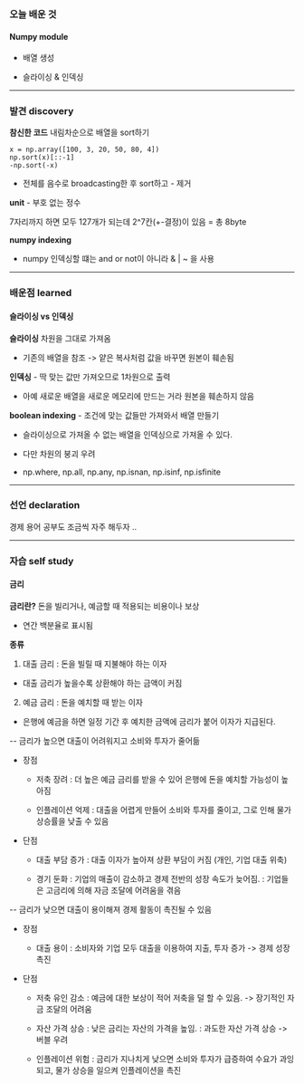 ### 오늘 배운 것

#### Numpy module

- 배열 생성

- 슬라이싱 & 인덱싱


***


### 발견 discovery

**참신한 코드**
내림차순으로 배열을 sort하기

    x = np.array([100, 3, 20, 50, 80, 4])
    np.sort(x)[::-1]
    -np.sort(-x)

- 전체를 음수로 broadcasting한 후 sort하고 - 제거


**unit**  - 부호 없는 정수

7자리까지 하면 모두 127개가 되는데 2^7칸(+-결정)이 있음 = 총 8byte

**numpy indexing**

- numpy 인덱싱할 떄는 and or not이 아니라 & | ~ 을 사용


***


### 배운점 learned

#### 슬라이싱 vs 인덱싱

**슬라이싱**  차원을 그대로 가져옴

- 기존의 배열을 참조 -> 얕은 복사처럼 값을 바꾸면 원본이 훼손됨


**인덱싱**  - 딱 맞는 값만 가져오므로 1차원으로 출력

- 아예 새로운 배열을 새로운 메모리에 만드는 거라 원본을 훼손하지 않음


**boolean indexing**  - 조건에 맞는 값들만 가져와서 배열 만들기

- 슬라이싱으로 가져올 수 없는 배열을 인덱싱으로 가져올 수 있다.

- 다만 차원의 붕괴 우려

- np.where, np.all, np.any, np.isnan, np.isinf, np.isfinite


***

### 선언 declaration

경제 용어 공부도 조금씩 자주 해두자 ..


***

### 자습 self study

#### 금리

**금리란?** 돈을 빌리거나, 예금할 때 적용되는 비용이나 보상

- 연간 백분율로 표시됨

**종류**

1) 대출 금리 : 돈을 빌릴 때 지불해야 하는 이자

  - 대출 금리가 높을수록 상환해야 하는 금액이 커짐


2) 예금 금리 : 돈을 예치할 때 받는 이자

  - 은행에 예금을 하면 일정 기간 후 예치한 금액에 금리가 붙어 이자가 지급된다.


-- 금리가 높으면 대출이 어려워지고 소비와 투자가 줄어듦

  - 장점

      - 저축 장려 : 더 높은 예금 금리를 받을 수 있어 은행에 돈을 예치할 가능성이 높아짐

      - 인플레이션 억제 : 대출을 어렵게 만들어 소비와 투자를 줄이고, 그로 인해 물가 상승률을 낮출 수 있음
    

  - 단점

      - 대출 부담 증가 : 대출 이자가 높아져 상환 부담이 커짐 (개인, 기업 대출 위축)

      - 경기 둔화 : 기업의 매출이 감소하고 경제 전반의 성장 속도가 늦어짐. 
                  : 기업들은 고금리에 의해 자금 조달에 어려움을 겪음

-- 금리가 낮으면 대출이 용이해져 경제 활동이 촉진될 수 있음

  - 장점

      - 대출 용이 : 소비자와 기업 모두 대출을 이용하여 지출, 투자 증가 -> 경제 성장 촉진

  - 단점

      - 저축 유인 감소 : 예금에 대한 보상이 적어 저축을 덜 할 수 있음. -> 장기적인 자금 조달의 어려움

      - 자산 가격 상승 : 낮은 금리는 자산의 가격을 높임. 
                        : 과도한 자산 가격 상승 -> 버블 우려

      - 인플레이션 위험 : 금리가 지나치게 낮으면 소비와 투자가 급증하여 수요가 과잉되고, 물가 상승을 일으켜 인플레이션을 촉진
